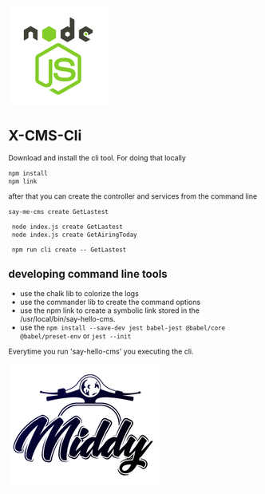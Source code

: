 ![X-Spring-Cli](./_media/node-js.png)

# X-CMS-Cli

Download and install the cli tool.
For doing that locally 

```$bash
npm install
npm link
```
after that you can create the controller and services from the command line
```$bash
say-me-cms create GetLastest
```
```$bash
 node index.js create GetLastest
 node index.js create GetAiringToday
```
```$bash
 npm run cli create -- GetLastest
```


## developing command line tools
- use the chalk lib to colorize the logs
- use the commander lib to create the command options
- use the npm link to create a symbolic link stored in the /usr/local/bin/say-hello-cms.
- use the `npm install --save-dev jest babel-jest @babel/core @babel/preset-env` or `jest --init`

Everytime you run 'say-hello-cms' you executing the cli.


![X-Spring-Cli](./_media/middy.png)
